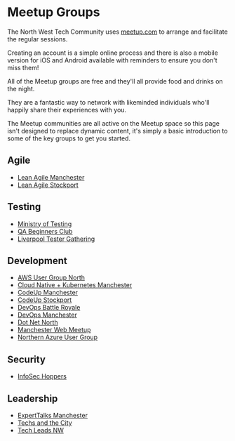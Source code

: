 # Meetup Groups

The North West Tech Community uses [meetup.com](https://www.meetup.com/) to arrange and facilitate the regular sessions.

Creating an account is a simple online process and there is also a mobile version for iOS and Android available with reminders to ensure you don't miss them!

All of the Meetup groups are free and they'll all provide food and drinks on the night.

They are a fantastic way to network with likeminded individuals who'll happily share their experiences with you.

The Meetup communities are all active on the Meetup space so this page isn't designed to replace dynamic content, it's simply a basic introduction to some of the key groups to get you started.

## Agile

* [Lean Agile Manchester](https://www.meetup.com/Lean-Agile-Manchester/)
* [Lean Agile Stockport](https://www.meetup.com/Lean-Agile-Stockport/)

## Testing

* [Ministry of Testing](https://www.meetup.com/Ministry-of-Testing-Manchester/)
* [QA Beginners Club](https://www.meetup.com/QA-Beginners-Club/)
* [Liverpool Tester Gathering](https://www.meetup.com/Liverpool-Tester-Gathering/)

## Development

* [AWS User Group North](https://www.meetup.com/AWS-User-Group-North/)
* [Cloud Native + Kubernetes Manchester](https://www.meetup.com/Cloud-Native-Kubernetes-Manchester/)
* [CodeUp Manchester](https://www.meetup.com/CodeUpManchester/)
* [CodeUp Stockport](https://www.meetup.com/CodeUp-Stockport/)
* [DevOps Battle Royale](https://www.meetup.com/The-DevOps-Battle-Royale/)
* [DevOps Manchester](https://www.meetup.com/DevOps-Manchester/)
* [Dot Net North](https://www.meetup.com/DotNetNorth/)
* [Manchester Web Meetup](https://www.meetup.com/Manchester-Web-Meetup/)
* [Northern Azure User Group](https://www.meetup.com/Northern-Azure-User-Group/)

## Security

* [InfoSec Hoppers](https://www.meetup.com/Infosec_Hoppers/)

## Leadership

* [ExpertTalks Manchester](https://www.meetup.com/ExpertTalks-Manchester/)
* [Techs and the City](https://www.meetup.com/Techs-and-The-City/)
* [Tech Leads NW](https://www.meetup.com/Tech-Leads-NW/)